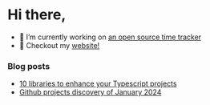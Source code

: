 # Hi there,

- 🔭 I’m currently working on [an open source time tracker](https://github.com/emilien-jegou/o324)
- 📝 Checkout my [website!](https://emje.dev)

### Blog posts

<!-- BLOG-POST-LIST:START -->
- [10 libraries to enhance your Typescript projects](https://emje.dev/blog/10-libraries-to-enhance-your-typescript-projects)
- [Github projects discovery of January 2024](https://emje.dev/blog/github-discovery-jan-2024)
<!-- BLOG-POST-LIST:END -->
